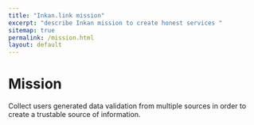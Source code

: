 ```yaml
---
title: "Inkan.link mission"
excerpt: "describe Inkan mission to create honest services "
sitemap: true
permalink: /mission.html
layout: default
---
```


# Mission

Collect users generated data validation from multiple sources in order to create a trustable source of information.

